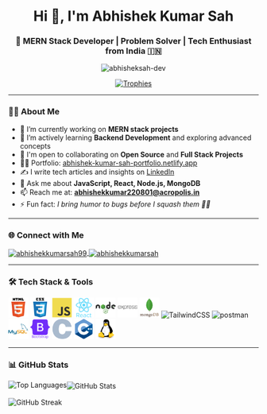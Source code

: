 <h1 align="center">Hi 👋, I'm Abhishek Kumar Sah</h1>
<h3 align="center">🚀 MERN Stack Developer | Problem Solver | Tech Enthusiast from India 🇮🇳</h3>

<p align="center">
  <img src="https://komarev.com/ghpvc/?username=abhisheksah-dev&label=Profile%20views&color=0e75b6&style=flat" alt="abhisheksah-dev" />
</p>

<p align="center">
  <a href="https://github.com/ryo-ma/github-profile-trophy">
    <img src="https://github-profile-trophy.vercel.app/?username=abhisheksah-dev&theme=algolia" alt="Trophies" />
  </a>
</p>

---

### 👨‍💻 About Me

- 🔭 I’m currently working on **MERN stack projects**
- 🌱 I’m actively learning **Backend Development** and exploring advanced concepts
- 🤝 I'm open to collaborating on **Open Source** and **Full Stack Projects**
- 🧑‍💼 Portfolio: [abhishek-kumar-sah-portfolio.netlify.app](https://abhishek-kumar-sah-portfolio.netlify.app/)
- ✍ I write tech articles and insights on [LinkedIn](https://www.linkedin.com/in/abhishekkumarsah99/)
- 💬 Ask me about **JavaScript, React, Node.js, MongoDB**
- 📫 Reach me at: **abhishekkumar220801@acropolis.in**
- ⚡ Fun fact: *I bring humor to bugs before I squash them 🐞😄*

---

### 🌐 Connect with Me

<p align="left">
  <a href="https://linkedin.com/in/abhishekkumarsah99" target="blank">
    <img align="center" src="https://raw.githubusercontent.com/rahuldkjain/github-profile-readme-generator/master/src/images/icons/Social/linked-in-alt.svg" alt="abhishekkumarsah99" height="30" width="40" />
  </a>
  <a href="https://www.leetcode.com/abhishekkumarsah" target="blank">
    <img align="center" src="https://raw.githubusercontent.com/rahuldkjain/github-profile-readme-generator/master/src/images/icons/Social/leet-code.svg" alt="abhishekkumarsah" height="30" width="40" />
  </a>
</p>

---

### 🛠️ Tech Stack & Tools

<p align="left">
  <img src="https://raw.githubusercontent.com/devicons/devicon/master/icons/html5/html5-original-wordmark.svg" alt="html" width="40" height="40"/>
  <img src="https://raw.githubusercontent.com/devicons/devicon/master/icons/css3/css3-original-wordmark.svg" alt="css" width="40" height="40"/>
  <img src="https://raw.githubusercontent.com/devicons/devicon/master/icons/javascript/javascript-original.svg" alt="js" width="40" height="40"/>
  <img src="https://raw.githubusercontent.com/devicons/devicon/master/icons/react/react-original-wordmark.svg" alt="react" width="40" height="40"/>
  <img src="https://raw.githubusercontent.com/devicons/devicon/master/icons/nodejs/nodejs-original-wordmark.svg" alt="nodejs" width="40" height="40"/>
  <img src="https://raw.githubusercontent.com/devicons/devicon/master/icons/express/express-original-wordmark.svg" alt="express" width="40" height="40"/>
  <img src="https://raw.githubusercontent.com/devicons/devicon/master/icons/mongodb/mongodb-original-wordmark.svg" alt="mongodb" width="40" height="40"/>
  <img src="https://www.vectorlogo.zone/logos/tailwindcss/tailwindcss-icon.svg" alt="TailwindCSS" width="40" height="40"/>
  <img src="https://www.vectorlogo.zone/logos/getpostman/getpostman-icon.svg" alt="postman" width="40" height="40"/>
  <img src="https://raw.githubusercontent.com/devicons/devicon/master/icons/mysql/mysql-original-wordmark.svg" alt="mysql" width="40" height="40"/>
  <img src="https://raw.githubusercontent.com/devicons/devicon/master/icons/bootstrap/bootstrap-plain-wordmark.svg" alt="bootstrap" width="40" height="40"/>
  <img src="https://raw.githubusercontent.com/devicons/devicon/master/icons/c/c-original.svg" alt="c" width="40" height="40"/>
  <img src="https://raw.githubusercontent.com/devicons/devicon/master/icons/cplusplus/cplusplus-original.svg" alt="cpp" width="40" height="40"/>
  <img src="https://raw.githubusercontent.com/devicons/devicon/master/icons/linux/linux-original.svg" alt="linux" width="40" height="40"/>
  
</p>

---

### 📊 GitHub Stats

<p>
  <img align="left" src="https://github-readme-stats.vercel.app/api/top-langs?username=abhisheksah-dev&show_icons=true&locale=en&layout=compact" alt="Top Languages" />
</p>

<p>
  <img align="center" src="https://github-readme-stats.vercel.app/api?username=abhisheksah-dev&show_icons=true&locale=en" alt="GitHub Stats" />
</p>

<p>
  <img align="center" src="https://github-readme-streak-stats.herokuapp.com/?user=abhisheksah-dev&" alt="GitHub Streak" />
</p>
